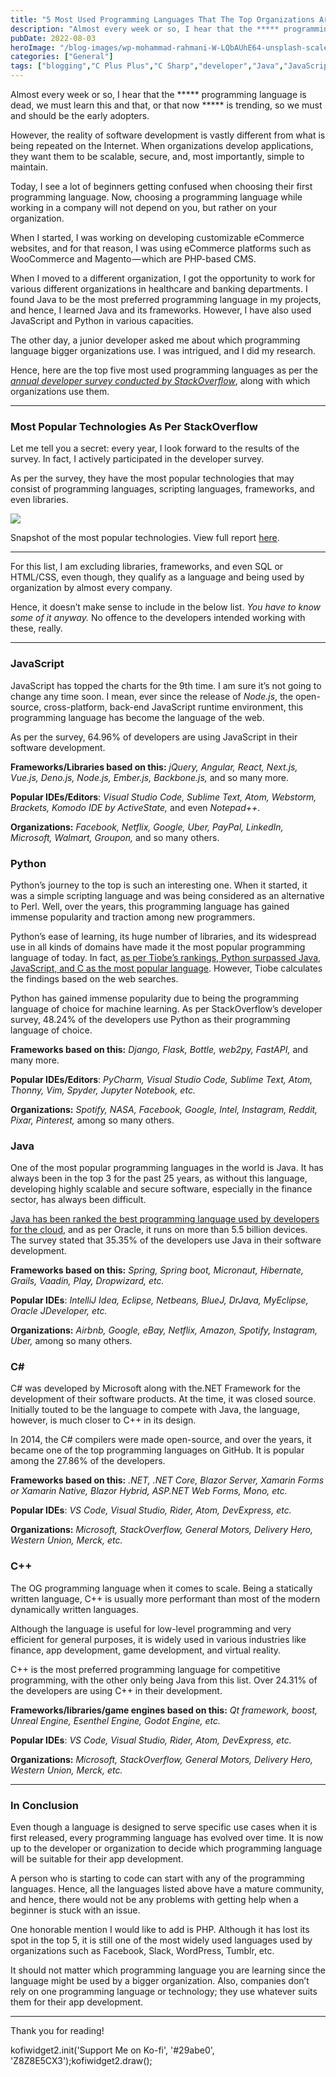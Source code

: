```yaml
---
title: "5 Most Used Programming Languages That The Top Organizations Are Using"
description: "Almost every week or so, I hear that the ***** programming language is dead, we must learn this and that, or that now ***** is trending, so we must and should be the early adopters. However, the reality of software development is vastly different from what is being repeated on the Internet. When organizations develop [&hellip;]"
pubDate: 2022-08-03
heroImage: "/blog-images/wp-mohammad-rahmani-W-LQbAUhE64-unsplash-scaled.jpg"
categories: ["General"]
tags: ["blogging","C Plus Plus","C Sharp","developer","Java","JavaScript","programmer","programming","Python","softwaredevelopment","thedeveloperstory"]
---
```


Almost every week or so, I hear that the ***** programming language is dead, we must learn this and that, or that now ***** is trending, so we must and should be the early adopters.

However, the reality of software development is vastly different from what is being repeated on the Internet. When organizations develop applications, they want them to be scalable, secure, and, most importantly, simple to maintain.

Today, I see a lot of beginners getting confused when choosing their first programming language. Now, choosing a programming language while working in a company will not depend on you, but rather on your organization.

When I started, I was working on developing customizable eCommerce websites, and for that reason, I was using eCommerce platforms such as WooCommerce and Magento — which are PHP-based CMS.

When I moved to a different organization, I got the opportunity to work for various different organizations in healthcare and banking departments. I found Java to be the most preferred programming language in my projects, and hence, I learned Java and its frameworks. However, I have also used JavaScript and Python in various capacities.

The other day, a junior developer asked me about which programming language bigger organizations use. I was intrigued, and I did my research.

Hence, here are the top five most used programming languages as per the [_annual developer survey conducted by StackOverflow_](https://insights.stackoverflow.com/survey/2021), along with which organizations use them.

* * *

### Most Popular Technologies As Per StackOverflow

Let me tell you a secret: every year, I look forward to the results of the survey. In fact, I actively participated in the developer survey.

As per the survey, they have the most popular technologies that may consist of programming languages, scripting languages, frameworks, and even libraries.

![](https://thedeveloperstory.com/wp-content/uploads/2022/08/Snapshot-of-the-most-popular-technologies.png)

Snapshot of the most popular technologies. View full report [here](https://insights.stackoverflow.com/survey/2021#technology-most-popular-technologies).

* * *

For this list, I am excluding libraries, frameworks, and even SQL or HTML/CSS, even though, they qualify as a language and being used by organization by almost every company. 

Hence, it doesn’t make sense to include in the below list. _You have to know some of it anyway._ No offence to the developers intended working with these, really.

* * *

### JavaScript

JavaScript has topped the charts for the 9th time. I am sure it’s not going to change any time soon. I mean, ever since the release of _Node.js_, the open-source, cross-platform, back-end JavaScript runtime environment, this programming language has become the language of the web.

As per the survey, 64.96% of developers are using JavaScript in their software development.

**Frameworks/Libraries based on this:** _jQuery, Angular, React, Next.js, Vue.js, Deno.js, Node.js, Ember.js, Backbone.js,_ and so many more.

**Popular IDEs/Editors**: _Visual Studio Code, Sublime Text, Atom, Webstorm, Brackets, Komodo IDE by ActiveState,_ and even _Notepad++_.

**Organizations:** _Facebook, Netflix, Google, Uber, PayPal, LinkedIn, Microsoft, Walmart, Groupon,_ and so many others.

### Python

Python’s journey to the top is such an interesting one. When it started, it was a simple scripting language and was being considered as an alternative to Perl. Well, over the years, this programming language has gained immense popularity and traction among new programmers.

Python’s ease of learning, its huge number of libraries, and its widespread use in all kinds of domains have made it the most popular programming language of today. In fact, [as per Tiobe’s rankings, Python surpassed Java, JavaScript, and C as the most popular language](https://www.tiobe.com/tiobe-index/). However, Tiobe calculates the findings based on the web searches.

Python has gained immense popularity due to being the programming language of choice for machine learning. As per StackOverflow’s developer survey, 48.24% of the developers use Python as their programming language of choice.

**Frameworks based on this:** _Django, Flask, Bottle, web2py, FastAPI,_ and many more.

**Popular IDEs/Editors**: _PyCharm, Visual Studio Code, Sublime Text, Atom, Thonny, Vim, Spyder, Jupyter Notebook,_ _etc._

**Organizations:** _Spotify, NASA, Facebook, Google, Intel, Instagram, Reddit, Pixar, Pinterest,_ among so many others.

### Java

One of the most popular programming languages in the world is Java. It has always been in the top 3 for the past 25 years, as without this language, developing highly scalable and secure software, especially in the finance sector, has always been difficult.

[Java has been ranked the best programming language used by developers for the cloud](https://www.oracle.com/java/moved-by-java/timeline/), and as per Oracle, it runs on more than 5.5 billion devices. The survey stated that 35.35% of the developers use Java in their software development.

**Frameworks based on this:** _Spring, Spring boot, Micronaut, Hibernate, Grails, Vaadin, Play, Dropwizard, etc._

**Popular IDEs**: _IntelliJ Idea, Eclipse, Netbeans, BlueJ, DrJava, MyEclipse, Oracle JDeveloper, etc._

**Organizations:** _Airbnb, Google, eBay, Netflix, Amazon, Spotify, Instagram, Uber,_ among so many others.

### C#

C# was developed by Microsoft along with the.NET Framework for the development of their software products. At the time, it was closed source. Initially touted to be the language to compete with Java, the language, however, is much closer to C++ in its design.

In 2014, the C# compilers were made open-source, and over the years, it became one of the top programming languages on GitHub. It is popular among the 27.86% of the developers.

**Frameworks based on this:** _.NET, .NET Core, Blazor Server, Xamarin Forms or Xamarin Native, Blazor Hybrid, ASP.NET Web Forms, Mono, etc._

**Popular IDEs**: _VS Code, Visual Studio, Rider, Atom, DevExpress, etc._ 

**Organizations:** _Microsoft, StackOverflow, General Motors, Delivery Hero, Western Union, Merck, etc._

### C++

The OG programming language when it comes to scale. Being a statically written language, C++ is usually more performant than most of the modern dynamically written languages.

Although the language is useful for low-level programming and very efficient for general purposes, it is widely used in various industries like finance, app development, game development, and virtual reality.

C++ is the most preferred programming language for competitive programming, with the other only being Java from this list. Over 24.31% of the developers are using C++ in their development.

**Frameworks/libraries/game engines based on this:** _Qt framework, boost, Unreal Engine, Esenthel Engine, Godot Engine, etc._

**Popular IDEs**: _VS Code, Visual Studio, Rider, Atom, DevExpress, etc._

**Organizations:** _Microsoft, StackOverflow, General Motors, Delivery Hero, Western Union, Merck, etc._

* * *

### In Conclusion

Even though a language is designed to serve specific use cases when it is first released, every programming language has evolved over time. It is now up to the developer or organization to decide which programming language will be suitable for their app development.

A person who is starting to code can start with any of the programming languages. Hence, all the languages listed above have a mature community, and hence, there would not be any problems with getting help when a beginner is stuck with an issue.

One honorable mention I would like to add is PHP. Although it has lost its spot in the top 5, it is still one of the most widely used languages used by organizations such as Facebook, Slack, WordPress, Tumblr, etc.

It should not matter which programming language you are learning since the language might be used by a bigger organization. Also, companies don’t rely on one programming language or technology; they use whatever suits them for their app development.

* * *

Thank you for reading!

kofiwidget2.init('Support Me on Ko-fi', '#29abe0', 'Z8Z8E5CX3');kofiwidget2.draw();